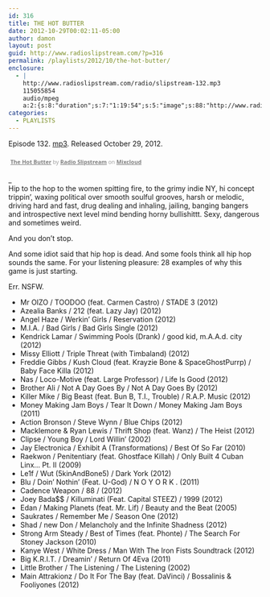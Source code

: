 ```yaml
---
id: 316
title: THE HOT BUTTER
date: 2012-10-29T00:02:11-05:00
author: damon
layout: post
guid: http://www.radioslipstream.com/?p=316
permalink: /playlists/2012/10/the-hot-butter/
enclosure:
  - |
    http://www.radioslipstream.com/radio/slipstream-132.mp3
    115055854
    audio/mpeg
    a:2:{s:8:"duration";s:7:"1:19:54";s:5:"image";s:88:"http://www.radioslipstream.com/wp/wp-content/plugins/podpress/images/vpreview_center.png";}
categories:
  - PLAYLISTS
---
```

Episode 132. [mp3](/radio/slipstream-132.mp3). Released October 29, 2012.



<div style="clear: both; height: 3px; width: auto;">
</div>

<p style="display: block; font-size: 11px; font-family: 'Open Sans', Helvetica, Arial, sans-serif; margin: 0px; padding: 3px 4px; color: rgb(153, 153, 153); width: auto;">
  <a href="http://www.mixcloud.com/radioslipstream/the-hot-butter/?utm_source=widget&amp;utm_medium=web&amp;utm_campaign=base_links&amp;utm_term=resource_link" target="_blank" style="color:#808080; font-weight:bold;">The Hot Butter</a><span> by </span><a href="http://www.mixcloud.com/radioslipstream/?utm_source=widget&amp;utm_medium=web&amp;utm_campaign=base_links&amp;utm_term=profile_link" target="_blank" style="color:#808080; font-weight:bold;">Radio Slipstream</a><span> on </span><a href="http://www.mixcloud.com/?utm_source=widget&utm_medium=web&utm_campaign=base_links&utm_term=homepage_link" target="_blank" style="color:#808080; font-weight:bold;"> Mixcloud</a>
</p>

<div style="clear: both; height: 3px; width: auto;">
</div>

_  
Hip to the hop to the women spitting fire, to the grimy indie NY, hi concept trippin’, waxing political over smooth soulful grooves, harsh or melodic, driving hard and fast, drug dealing and inhaling, jailing, banging bangers and introspective next level mind bending horny bullishittt. Sexy, dangerous and sometimes weird. </p> 

And you don’t stop.

And some idiot said that hip hop is dead. And some fools think all hip hop sounds the same. For your listening pleasure: 28 examples of why this game is just starting.

Err. NSFW.  
</em>

  * Mr OIZO / TOODOO (feat. Carmen Castro) / STADE 3 (2012)
  * Azealia Banks / 212 (feat. Lazy Jay) (2012)
  * Angel Haze / Werkin’ Girls / Reservation (2012)
  * M.I.A. / Bad Girls / Bad Girls Single (2012)
  * Kendrick Lamar / Swimming Pools (Drank) / good kid, m.A.A.d. city (2012)
  * Missy Elliott / Triple Threat (with Timbaland) (2012)
  * Freddie Gibbs / Kush Cloud (feat. Krayzie Bone & SpaceGhostPurrp) / Baby Face Killa (2012)
  * Nas / Loco-Motive (feat. Large Professor) / Life Is Good (2012)
  * Brother Ali / Not A Day Goes By / Not A Day Goes By (2012)
  * Killer Mike / Big Beast (feat. Bun B, T.I., Trouble) / R.A.P. Music (2012)
  * Money Making Jam Boys / Tear It Down / Money Making Jam Boys (2011)
  * Action Bronson / Steve Wynn / Blue Chips (2012)
  * Macklemore & Ryan Lewis / Thrift Shop (feat. Wanz) / The Heist (2012)
  * Clipse / Young Boy / Lord Willin’ (2002)
  * Jay Electronica / Exhibit A (Transformations) / Best Of So Far (2010)
  * Raekwon / Penitentiary (feat. Ghostface Killah) / Only Built 4 Cuban Linx&#8230; Pt. II (2009)
  * Le1f / Wut (5kinAndBone5) / Dark York (2012)
  * Blu / Doin’ Nothin’ (Feat. U-God) / N O Y O R K . (2011)
  * Cadence Weapon / 88 / (2012)
  * Joey Bada$$ / Killuminati (Feat. Capital STEEZ) / 1999 (2012)
  * Edan / Making Planets (feat. Mr. Lif) / Beauty and the Beat (2005)
  * Saukrates / Remember Me / Season One (2012)
  * Shad / new Don / Melancholy and the Infinite Shadness (2012)
  * Strong Arm Steady / Best of Times (feat. Phonte) / The Search For Stoney Jackson (2010)
  * Kanye West / White Dress / Man With The Iron Fists Soundtrack (2012)
  * Big K.R.I.T. / Dreamin’ / Return Of 4Eva (2011)
  * Little Brother / The Listening / The Listening (2002)
  * Main Attrakionz / Do It For The Bay (feat. DaVinci) / Bossalinis & Fooliyones (2012)